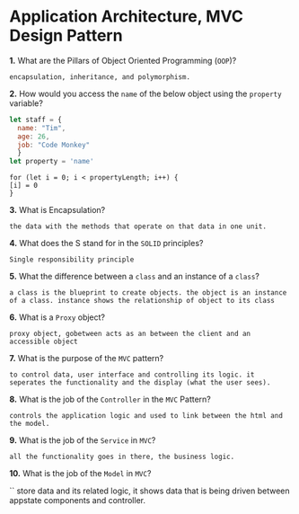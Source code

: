 # Application Architecture, MVC Design Pattern

**1.** What are the Pillars of Object Oriented Programming (`OOP`)?
<!-- enter you answer in the space below -->
```
encapsulation, inheritance, and polymorphism.
```
**2.** How would you access the `name` of the below object using the `property` variable?
```js
let staff = {
  name: "Tim",
  age: 26,
  job: "Code Monkey"
  }
let property = 'name'
```
<!-- enter you answer in the space below -->
```
for (let i = 0; i < propertyLength; i++) {
[i] = 0
}
```
**3.** What is Encapsulation?
<!-- enter you answer in the space below -->
```
the data with the methods that operate on that data in one unit.
```
**4.** What does the S stand for in the `SOLID` principles?
<!-- enter you answer in the space below -->
```
Single responsibility principle
```
**5.** What the difference between a `class` and an instance of a `class`?
<!-- enter you answer in the space below -->
```
a class is the blueprint to create objects. the object is an instance of a class. instance shows the relationship of object to its class
```
**6.** What is a `Proxy` object?
<!-- enter you answer in the space below -->
```
proxy object, gobetween acts as an between the client and an accessible object
```

**7.** What is the purpose of the `MVC` pattern?
<!-- enter you answer in the space below -->
```
to control data, user interface and controlling its logic. it seperates the functionality and the display (what the user sees).
```
**8.** What is the job of the `Controller` in the `MVC` Pattern?
<!-- enter you answer in the space below -->
```
controls the application logic and used to link between the html and the model.
```

**9.** What is the job of the `Service` in `MVC`?
<!-- enter you answer in the space below -->
```
all the functionality goes in there, the business logic.
```
**10.** What is the job of the `Model` in `MVC`?
<!-- enter you answer in the space below -->
``
store data and its related logic, it shows data that is being driven between appstate components and controller.
```

